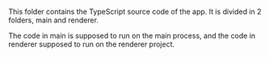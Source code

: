 This folder contains the TypeScript source code of the app.
It is divided in 2 folders, main and renderer.

The code in main is supposed to run on the main process, and the code in renderer supposed
to run on the renderer project.






